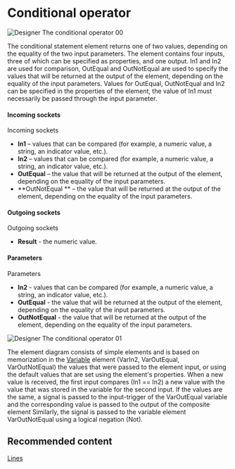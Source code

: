 # Conditional operator

![Designer The conditional operator 00](~/images/Designer_conditional_operator_00.png)

The conditional statement element returns one of two values, depending on the equality of the two input parameters. The element contains four inputs, three of which can be specified as properties, and one output. In1 and In2 are used for comparison, OutEqual and OutNotEqual are used to specify the values that will be returned at the output of the element, depending on the equality of the input parameters. Values for OutEqual, OutNotEqual and In2 can be specified in the properties of the element, the value of In1 must necessarily be passed through the input parameter.

#### Incoming sockets

Incoming sockets

- **In1** – values that can be compared (for example, a numeric value, a string, an indicator value, etc.).
- **In2** – values that can be compared (for example, a numeric value, a string, an indicator value, etc.).
- **OutEqual** – the value that will be returned at the output of the element, depending on the equality of the input parameters.
- **OutNotEqual ** – the value that will be returned at the output of the element, depending on the equality of the input parameters.

#### Outgoing sockets

Outgoing sockets

- **Result** \- the numeric value.

#### Parameters

Parameters

- **In2** \- values that can be compared (for example, a numeric value, a string, an indicator value, etc.).
- **OutEqual** \- the value that will be returned at the output of the element, depending on the equality of the input parameters.
- **OutNotEqual** \- the value that will be returned at the output of the element, depending on the equality of the input parameters.

![Designer The conditional operator 01](~/images/Designer_conditional_operator_01.png)

The element diagram consists of simple elements and is based on memorization in the [Variable](Designer_Variable.md) element (VarIn2, VarOutEqual, VarOutNotEqual) the values that were passed to the element input, or using the default values that are set using the element's properties. When a new value is received, the first input compares (In1 \=\= In2) a new value with the value that was stored in the variable for the second input. If the values are the same, a signal is passed to the input\-trigger of the VarOutEqual variable and the corresponding value is passed to the output of the composite element Similarly, the signal is passed to the variable element VarOutNotEqual using a logical negation (Not).

## Recommended content

[Lines](Designer_Line.md)
